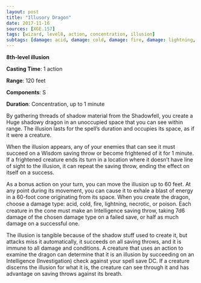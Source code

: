 ```yaml
---
layout: post
title: "Illusory Dragon"
date: 2017-11-16
sources: [XGE.157]
tags: [wizard, level8, action, concentration, illusion]
subtags: [damage: acid, damage: cold, damage: fire, damage: lightning, damage: necrotic, damage: poison]
---
```


**8th-level illusion**

**Casting Time**: 1 action

**Range**: 120 feet

**Components**: S

**Duration**: Concentration, up to 1 minute

By gathering threads of shadow material from the Shadowfell, you create a Huge shadowy dragon in an unoccupied space that you can see within range. The illusion lasts for the spell’s duration and occupies its space, as if it were a creature. 

When the illusion appears, any of your enemies that can see it must succeed on a Wisdom saving throw or become frightened of it for 1 minute. If a frightened creature ends its turn in a location where it doesn’t have line of sight to the illusion, it can repeat the saving throw, ending the effect on itself on a success. 

As a bonus action on your turn, you can move the illusion up to 60 feet. At any point during its movement, you can cause it to exhale a blast of energy in a 60-foot cone originating from its space. When you create the dragon, choose a damage type: acid, cold, ﬁre, lightning, necrotic, or poison. Each creature in the cone must make an Intelligence saving throw, taking 7d6 damage of the chosen damage type on a failed save, or half as much damage on a successful one. 

The illusion is tangible because of the shadow stuff used to create it, but attacks miss it automatically, it succeeds on all saving throws, and it is immune to all damage and conditions. A creature that uses an action to examine the dragon can determine that it is an illusion by succeeding on an Intelligence (Investigation) check against your spell save DC. If a creature discerns the illusion for what it is, the creature can see through it and has advantage on saving throws against its breath.
